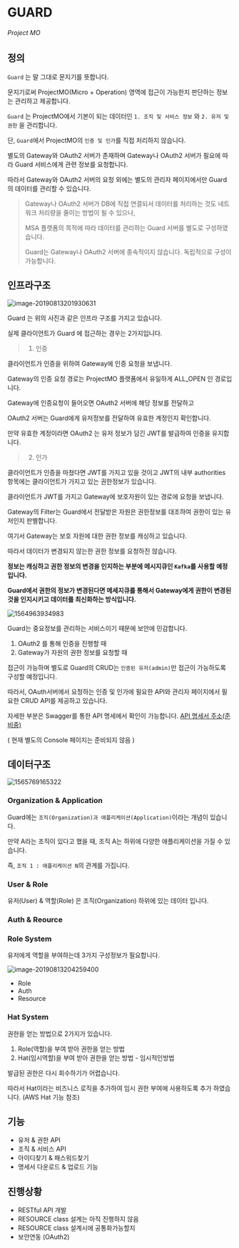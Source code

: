 # GUARD

###### Project MO



## 정의

`Guard` 는 말 그대로 문지기를 뜻합니다. 

문지기로써 ProjectMO(Micro + Operation) 영역에 접근이 가능한지 판단하는 정보는 관리하고 제공합니다.

`Guard` 는 ProjectMO에서 기본이 되는 데이터인 `1. 조직 및 서비스 정보` 와 `2. 유저 및 권한` 을 관리합니다.

단, `Guard`에서 ProjectMO의 `인증 및 인가`를 직접 처리하지 않습니다.

별도의 Gateway와 OAuth2 서버가 존재하며 Gateway나 OAuth2 서버가 필요에 따라 Guard 서비스에게 관련 정보를 요청합니다.

따라서 Gateway와 OAuth2 서버의 요청 외에는 별도의 관리자 페이지에서만 Guard의 데이터를 관리할 수 있습니다. 



> Gateway나 OAuth2 서버가 DB에 직접 연결되서 데이터를 처리하는 것도 네트워크 처리량을 줄이는 방법이 될 수 있으나, 
>
> MSA 플랫폼의 목적에 따라 데이터를 관리하는 Guard 서버를 별도로 구성하였습니다.
>
> Guard는 Gateway나 OAuth2 서버에 종속적이지 않습니다. 독립적으로 구성이 가능합니다. 



## 인프라구조

![image-20190813201930631](assets/image-20190813201930631.png)

Guard 는 위의 사진과 같은 인프라 구조를 가지고 있습니다.

실제 클라이언트가 Guard 에 접근하는 경우는 2가지입니다.



> 1. 인증

클라이언트가 인증을 위하여 Gateway에 인증 요청을 보냅니다. 

Gateway의 인증 요청 경로는 ProjectMO 플랫폼에서 유일하게 ALL_OPEN 인 경로입니다.

Gateway에 인증요청이 들어오면 OAuth2 서버에 해당 정보를 전달하고 

OAuth2 서버는 Guard에게 유저정보를 전달하여 유효한 계정인지 확인합니다.

만약 유효한 계정이라면 OAuth2 는 유저 정보가 담긴 JWT를 발급하여 인증을 유지합니다.



> 2. 인가

클라이언트가 인증을 마쳤다면 JWT를 가지고 있을 것이고 JWT의 내부 authorities 항목에는 클라이언트가 가지고 있는 권한정보가 있습니다.

클라이언트가 JWT를 가지고 Gateway에 보호자원이 있는 경로에 요청을 보냅니다.

Gateway의 Filter는 Guard에서 전달받은 자원은 권한정보를 대조하여 권한이 있는 유저인지 판별합니다.

여기서 Gateway는 보호 자원에 대한 권한 정보를 캐싱하고 있습니다. 

따라서 데이터가 변경되지 않는한 권한 정보를 요청하진 않습니다.



**정보는 캐싱하고 권한 정보의 변경을 인지하는 부분에 메시지큐인 `Kafka`를 사용할 예정입니다.**

**Guard에서 권한의 정보가 변경된다면 메세지큐를 통해서 Gateway에게 권한이 변경된 것을 인지시키고 데이터를 최신화하는 방식입니다.** 





![1564963934983](assets/1564963934983.png)

Guard는 중요정보를 관리하는 서비스이기 때문에 보안에 민감합니다.

1. OAuth2 를 통해 인증을 진행할 때 
2. Gateway가 자원의 권한 정보를 요청할 때

접근이 가능하며 별도로 Guard의 CRUD는  `인증된 유저(admin)`만 접근이 가능하도록 구성할 예정입니다.

따라서, OAuth서버에서 요청하는 인증 및 인가에 필요한 API와 관리자 페이지에서 필요한 CRUD API를 제공하고 있습니다.

자세한 부분은 Swagger를 통한 API 명세에서 확인이 가능합니다. [API 명세서 주소(준비중)](http://google.com)

( 현재 별도의 Console 페이지는 준비되지 않음 )



## 데이터구조

![1565769165322](assets/1565769165322.png)

### Organization & Application

Guard에는 `조직(Organization)과 애플리케이션(Application)`이라는 개념이 있습니다.

만약 A라는 조직이 있다고 했을 때, 조직 A는 하위에 다양한 애플리케이션을 가질 수 있습니다. 

즉, `조직 1 : 애플리케이션 N`의 관계를 가집니다.



### User & Role

유저(User) & 역할(Role) 은 조직(Organization) 하위에 있는 데이터 입니다. 





### Auth & Reource







### Role System

유저에게 역할을 부여하는데 3가지 구성정보가 필요합니다.

![image-20190813204259400](assets/image-20190813204259400.png)

- Role
- Auth
- Resource



### Hat System

권한을 얻는 방법으로 2가지가 있습니다.

1. Role(역할)을 부여 받아 권한을 얻는 방법
2. Hat(임시역할)을 부여 받아 권한을 얻는 방법 - 임시적인방법

발급된 권한은 다시 회수하기가 어렵습니다.

 따라서 Hat이라는 비즈니스 로직을 추가하여 임시 권한 부여에 사용하도록 추가 하였습니다. (AWS Hat 기능 참조)



## 기능

- 유저 & 권한 API
- 조직 & 서비스 API
- 아이디찾기 & 패스워드찾기
- 명세서 다운로드 & 업로드 기능



## 진행상황

- RESTful API 개발
- RESOURCE class 설계는 아직 진행하지 않음
 - RESOURCE class 설계시에 공통화가능할지
- 보안연동 (OAuth2)
